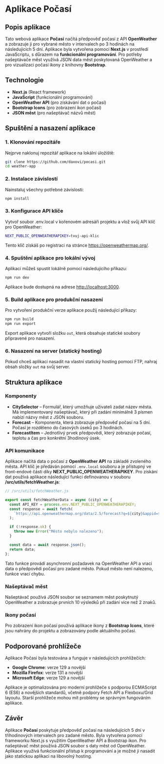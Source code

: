 # Aplikace Počasí

## Popis aplikace

Tato webová aplikace **Počasí** načítá předpověď počasí z API **OpenWeather** a zobrazuje ji pro vybrané město v intervalech po 3 hodinách na následujících 5 dní. Aplikace byla vytvořena pomocí **Next.js** v prostředí JavaScriptu, s důrazem na **funkcionální programování**. Pro potřeby našeptávače měst využívá JSON data měst poskytovaná OpenWeather a pro vizualizaci počasí ikony z knihovny **Bootstrap**.

## Technologie

- **Next.js** (React framework)
- **JavaScript** (funkcionální programování)
- **OpenWeather API** (pro získávání dat o počasí)
- **Bootstrap Icons** (pro zobrazení ikon počasí)
- **JSON měst** (pro našeptávač názvů měst)

## Spuštění a nasazení aplikace


### 1. Klonování repozitáře

Nejprve naklonuj repozitář aplikace na lokální úložiště:

```bash
git clone https://github.com/daxovi/pocasi.git
cd weather-app
```


### 2. Instalace závislostí
Nainstaluj všechny potřebné závislosti:

```bash
npm install
```


### 3. Konfigurace API klíče
Vytvoř soubor .env.local v kořenovém adresáři projektu a vlož svůj API klíč pro OpenWeather:

```bash
NEXT_PUBLIC_OPENWEATHERAPIKEY=tvuj-api-klic
```

Tento klíč získáš po registraci na stránce <https://openweathermap.org/>.


### 4. Spuštění aplikace pro lokální vývoj
Aplikaci můžeš spustit lokálně pomocí následujícího příkazu:

```bash
npm run dev
```

Aplikace bude dostupná na adrese <http://localhost:3000>.


### 5. Build aplikace pro produkční nasazení
Pro vytvoření produkční verze aplikace použij následující příkazy:

```bash
npm run build
npm run export
```

Export aplikace vytvoří složku `out`, která obsahuje statické soubory připravené pro nasazení.


### 6. Nasazení na server (statický hosting)
Pokud chceš aplikaci nasadit na vlastní statický hosting pomocí FTP, nahraj obsah složky `out` na svůj server.

## Struktura aplikace


### Komponenty
- **CitySelector** – Formulář, který umožňuje uživateli zadat název města. Má implementovaný našeptávač, který při zadání minimálně 3 písmen nabízí názvy měst z JSON souboru.
- **Forecast** – Komponenta, která zobrazuje předpověď počasí na 5 dní. Počasí je rozděleno do časových úseků po 3 hodinách.
- **ForecastItem** – Jednotlivý prvek předpovědi, který zobrazuje počasí, teplotu a čas pro konkrétní 3hodinový úsek.


### API komunikace
Aplikace načítá data o počasí z **OpenWeather API** na základě zvoleného města. API klíč je předáván pomocí `.env.local` souboru a je přístupný ve front-endové části díky **NEXT_PUBLIC_OPENWEATHERAPIKEY**. Pro získání dat používá aplikace následující funkci definovanou v souboru **/src/utils/fetchWeather.js**:

```javascript
// /src/utils/fetchWeather.js

export const fetchWeatherData = async (city) => {
  const API_KEY = process.env.NEXT_PUBLIC_OPENWEATHERAPIKEY;
  const response = await fetch(
    `https://api.openweathermap.org/data/2.5/forecast?q=${city}&appid=${API_KEY}&units=metric`
  );

  if (!response.ok) {
    throw new Error("Město nebylo nalezeno");
  }

  const data = await response.json();
  return data;
};
```
Tato funkce provádí asynchronní požadavek na OpenWeather API a vrací data o předpovědi počasí pro zadané město. Pokud město není nalezeno, funkce vrací chybu.


### Našeptávač měst
Našeptávač používá JSON soubor se seznamem měst poskytnutý OpenWeather a zobrazuje prvních 10 výsledků při zadání více než 2 znaků.


### Ikony počasí
Pro zobrazení ikon počasí používá aplikace ikony z **Bootstrap Icons**, které jsou nahrány do projektu a zobrazovány podle aktuálního počasí.

## Podporované prohlížeče

Aplikace Počasí byla testována a funguje v následujících prohlížečích:

- **Google Chrome**: verze 129 a novější
- **Mozilla Firefox**: verze 131 a novější
- **Microsoft Edge**: verze 129 a novější

Aplikace je optimalizována pro moderní prohlížeče s podporou ECMAScript 6 (ES6) a novějších standardů, včetně podpory Fetch API a Flexboxu/Grid layoutu. Starší prohlížeče mohou mít problémy se správným fungováním aplikace.


## Závěr
Aplikace **Počasí** poskytuje předpověď počasí na následujících 5 dní v tříhodinových intervalech pro zadané město. Byla vytvořena pomocí frameworku Next.js s využitím OpenWeather API a Bootstrap ikon. Pro našeptávač měst používá JSON soubor s daty měst od OpenWeather. Aplikace využívá funkcionální přístup k programování a je možné ji nasadit jako statickou aplikaci na libovolný hosting.